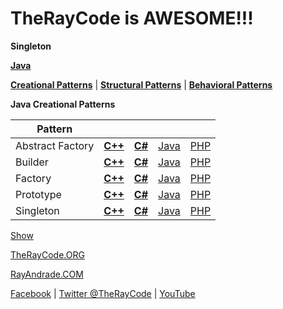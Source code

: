 # TheRayCode is AWESOME!!!

**Singleton**

**[Java](../README.md)** 

**[Creational Patterns](../README.md)** | **[Structural Patterns](../../Structural/README.md)** | **[Behavioral Patterns](../../Behavioral/README.md)**

**Java Creational Patterns**


|Pattern|   |   |   |   |
|---|---|---|---|---|
| Abstract Factory | [**C++**](../../../CPP/Creational/AbstractFactory/README.md) | [**C#**](../../../Csharp/Creational/AbstractFactory/README.md) | [Java](../../../Java/Creational/AbstractFactory/README.md) | [PHP](../../../PHP/Creational/AbstractFactory/README.md) |
| Builder| [**C++**](../../../CPP/Creational/Builder/README.md) | [**C#**](../../../Csharp/Creational/Builder/README.md) | [Java](../../../Java/Creational/Builder/README.md) | [PHP](../../../PHP/Creational/Builder/README.md) |
| Factory | [**C++**](../../../CPP/Creational/Builder/README.md) | [**C#**](../../../Csharp/Creational/Builder/README.md) | [Java](../../../Java/Creational/Builder/README.md) | [PHP](../../../PHP/Creational/Builder/README.md) |
| Prototype | [**C++**](../../../CPP/Creational/Prototype/README.md) | [**C#**](../../../Csharp/Creational/Prototype/README.md) | [Java](../../../Java/Creational/Prototype/README.md) | [PHP](../../../PHP/Creational/Prototype/README.md) |
| Singleton | [**C++**](../../../CPP/Creational/Singleton/README.md) | [**C#**](../../../Csharp/Creational/Singleton/README.md) | [Java](../../../Java/Creational/Singleton/README.md) | [PHP](../../../PHP/Creational/Singleton/README.md) |


[Show](./script/page01.md)

[TheRayCode.ORG](https://www.TheRayCode.org)  

[RayAndrade.COM](https://www.RayAndrade.com)

[Facebook](https://www.facebook.com/TheRayCode/) | [Twitter @TheRayCode](https://www.twitter.com/TheRayCode/) | [YouTube](https://www.youtube.com/AndradeRay/)

